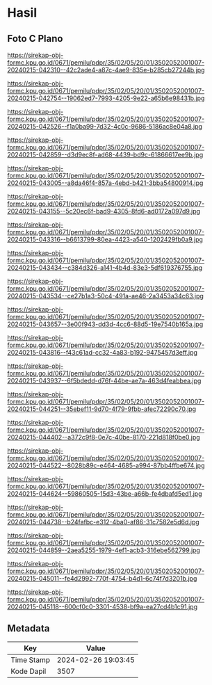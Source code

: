 # Hasil

## Foto C Plano

https://sirekap-obj-formc.kpu.go.id/0671/pemilu/pdpr/35/02/05/20/01/3502052001007-20240215-042310--42c2ade4-a87c-4ae9-835e-b285cb27244b.jpg

https://sirekap-obj-formc.kpu.go.id/0671/pemilu/pdpr/35/02/05/20/01/3502052001007-20240215-042754--19062ed7-7993-4205-9e22-a65b6e98431b.jpg

https://sirekap-obj-formc.kpu.go.id/0671/pemilu/pdpr/35/02/05/20/01/3502052001007-20240215-042526--f1a0ba99-7d32-4c0c-9686-5186ac8e04a8.jpg

https://sirekap-obj-formc.kpu.go.id/0671/pemilu/pdpr/35/02/05/20/01/3502052001007-20240215-042859--d3d9ec8f-ad68-4439-bd9c-61866617ee9b.jpg

https://sirekap-obj-formc.kpu.go.id/0671/pemilu/pdpr/35/02/05/20/01/3502052001007-20240215-043005--a8da46f4-857a-4ebd-b421-3bba54800914.jpg

https://sirekap-obj-formc.kpu.go.id/0671/pemilu/pdpr/35/02/05/20/01/3502052001007-20240215-043155--5c20ec6f-bad9-4305-8fd6-ad0172a097d9.jpg

https://sirekap-obj-formc.kpu.go.id/0671/pemilu/pdpr/35/02/05/20/01/3502052001007-20240215-043316--b6613799-80ea-4423-a540-1202429fb0a9.jpg

https://sirekap-obj-formc.kpu.go.id/0671/pemilu/pdpr/35/02/05/20/01/3502052001007-20240215-043434--c384d326-a141-4b4d-83e3-5df619376755.jpg

https://sirekap-obj-formc.kpu.go.id/0671/pemilu/pdpr/35/02/05/20/01/3502052001007-20240215-043534--ce27b1a3-50c4-491a-ae46-2a3453a34c63.jpg

https://sirekap-obj-formc.kpu.go.id/0671/pemilu/pdpr/35/02/05/20/01/3502052001007-20240215-043657--3e00f943-dd3d-4cc6-88d5-19e7540b165a.jpg

https://sirekap-obj-formc.kpu.go.id/0671/pemilu/pdpr/35/02/05/20/01/3502052001007-20240215-043816--f43c61ad-cc32-4a83-b192-9475457d3eff.jpg

https://sirekap-obj-formc.kpu.go.id/0671/pemilu/pdpr/35/02/05/20/01/3502052001007-20240215-043937--6f5bdedd-d76f-44be-ae7a-463d4feabbea.jpg

https://sirekap-obj-formc.kpu.go.id/0671/pemilu/pdpr/35/02/05/20/01/3502052001007-20240215-044251--35ebef11-9d70-4f79-9fbb-afec72290c70.jpg

https://sirekap-obj-formc.kpu.go.id/0671/pemilu/pdpr/35/02/05/20/01/3502052001007-20240215-044402--a372c9f8-0e7c-40be-8170-221d818f0be0.jpg

https://sirekap-obj-formc.kpu.go.id/0671/pemilu/pdpr/35/02/05/20/01/3502052001007-20240215-044522--8028b89c-e464-4685-a994-87bb4ffbe674.jpg

https://sirekap-obj-formc.kpu.go.id/0671/pemilu/pdpr/35/02/05/20/01/3502052001007-20240215-044624--59860505-15d3-43be-a66b-fe4dbafd5ed1.jpg

https://sirekap-obj-formc.kpu.go.id/0671/pemilu/pdpr/35/02/05/20/01/3502052001007-20240215-044738--b24fafbc-e312-4ba0-af86-31c7582e5d6d.jpg

https://sirekap-obj-formc.kpu.go.id/0671/pemilu/pdpr/35/02/05/20/01/3502052001007-20240215-044859--2aea5255-1979-4ef1-acb3-316ebe562799.jpg

https://sirekap-obj-formc.kpu.go.id/0671/pemilu/pdpr/35/02/05/20/01/3502052001007-20240215-045011--fe4d2992-770f-4754-b4d1-6c74f7d3201b.jpg

https://sirekap-obj-formc.kpu.go.id/0671/pemilu/pdpr/35/02/05/20/01/3502052001007-20240215-045118--600cf0c0-3301-4538-bf9a-ea27cd4b1c91.jpg


## Metadata

| Key        | Value               |
| ---------- | ------------------- |
| Time Stamp | 2024-02-26 19:03:45 |
| Kode Dapil | 3507                |




